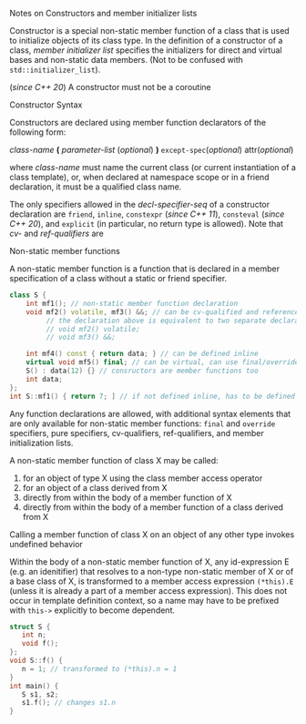 Notes on Constructors and member initializer lists

Constructor is a special non-static member function of a class that is used to initialize
objects of its class type. In the definition of a constructor of a class, _member initializer list_
specifies the initializers for direct and virtual bases and non-static data members. 
(Not to be confused with ```std::initializer_list```).

(_since C++ 20_) A constructor must not be a coroutine


Constructor Syntax

Constructors are declared using member function declarators of the following form:

  _class-name_ **(** _parameter-list_ (_optional_) **)** ```except-spec```(_optional_) attr(_optional_)

where _class-name_ must name the current class (or current instantiation of a class template), or, when
declared at namespace scope or in a friend declaration, it must be a qualified class name.

The only specifiers allowed in the _decl-specifier-seq_ of a constructor declaration are ```friend```,
```inline```, ```constexpr``` (_since C++ 11_), ```consteval``` (_since C++ 20_), and ```explicit```
(in particular, no return type is allowed). Note that _cv-_ and _ref-qualifiers_ are    



Non-static member functions


A non-static member function is a function that is declared in a member specification of a class without
a static or friend specifier. 

```cpp
class S {
    int mf1(); // non-static member function declaration
    void mf2() volatile, mf3() &&; // can be cv-qualified and reference-qualified
         // the declaration above is equivalent to two separate declarations
         // void mf2() volatile;
         // void mf3() &&;

    int mf4() const { return data; } // can be defined inline
    virtual void mf5() final; // can be virtual, can use final/override
    S() : data(12) {} // consructors are member functions too
    int data;    
};
int S::mf1() { return 7; ] // if not defined inline, has to be defined at namespace
```

Any function declarations are allowed, with additional syntax elements that are only available for
non-static member functions: ```final``` and ```override``` specifiers, pure specifiers, cv-qualifiers,
ref-qualifiers, and member initialization lists. 


A non-static member function of class X may be called:
1) for an object of type X using the class member access operator
2) for an object of a class derived from X
3) directly from within the body of a member function of X
4) directly from within the body of a member function of a class derived from X

Calling a member function of class X on an object of any other type invokes undefined behavior


Within the body of a non-static member function of X, any id-expression E (e.g. an idenitifier) that
resolves to a non-type non-static member of X or of a base class of X, is transformed to a member access
expression ```(*this).E``` (unless it is already a part of a member access expression). This does not 
occur in template definition context, so a name may have to be prefixed with ```this->``` explicitly
to become dependent.

```cpp
struct S {
   int n;
   void f();
};
void S::f() {
   n = 1; // transformed to (*this).n = 1
}
int main() {
   S s1, s2;
   s1.f(); // changes s1.n
}
```

